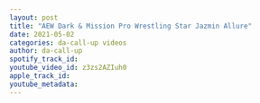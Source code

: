```yaml
---
layout: post
title: "AEW Dark & Mission Pro Wrestling Star Jazmin Allure"
date: 2021-05-02
categories: da-call-up videos
author: da-call-up
spotify_track_id: 
youtube_video_id: z3zs2AZIuh0
apple_track_id: 
youtube_metadata: 
---
```

